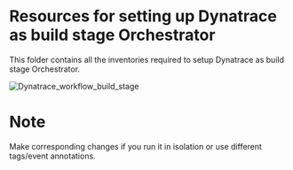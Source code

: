 # Resources for setting up Dynatrace as build stage Orchestrator  
This folder contains all the inventories required to setup Dynatrace as build stage Orchestrator.  

![Dynatrace_workflow_build_stage](https://github.com/nikhilgoenkatech/Dynatrace_as_Orchestrator/assets/52188007/f924621d-b48d-406b-8ab9-734d333c1e8c)


# Note
Make corresponding changes if you run it in isolation or use different tags/event annotations.
